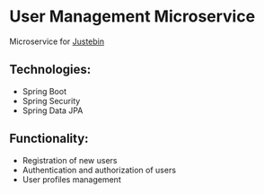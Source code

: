 # User Management Microservice #
Microservice for [Justebin](https://github.com/AlexanderStepanov05/Justebin)

## Technologies: ##
- Spring Boot
- Spring Security
- Spring Data JPA

## Functionality: ##
- Registration of new users
- Authentication and authorization of users
- User profiles management
